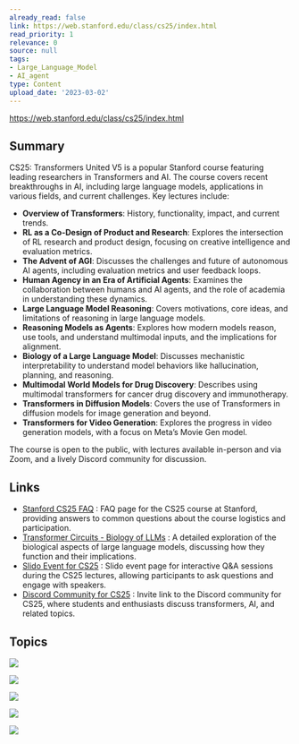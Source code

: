 ```yaml
---
already_read: false
link: https://web.stanford.edu/class/cs25/index.html
read_priority: 1
relevance: 0
source: null
tags:
- Large_Language_Model
- AI_agent
type: Content
upload_date: '2023-03-02'
---
```


https://web.stanford.edu/class/cs25/index.html
## Summary

CS25: Transformers United V5 is a popular Stanford course featuring leading researchers in Transformers and AI. The course covers recent breakthroughs in AI, including large language models, applications in various fields, and current challenges. Key lectures include:

- **Overview of Transformers**: History, functionality, impact, and current trends.
- **RL as a Co-Design of Product and Research**: Explores the intersection of RL research and product design, focusing on creative intelligence and evaluation metrics.
- **The Advent of AGI**: Discusses the challenges and future of autonomous AI agents, including evaluation metrics and user feedback loops.
- **Human Agency in an Era of Artificial Agents**: Examines the collaboration between humans and AI agents, and the role of academia in understanding these dynamics.
- **Large Language Model Reasoning**: Covers motivations, core ideas, and limitations of reasoning in large language models.
- **Reasoning Models as Agents**: Explores how modern models reason, use tools, and understand multimodal inputs, and the implications for alignment.
- **Biology of a Large Language Model**: Discusses mechanistic interpretability to understand model behaviors like hallucination, planning, and reasoning.
- **Multimodal World Models for Drug Discovery**: Describes using multimodal transformers for cancer drug discovery and immunotherapy.
- **Transformers in Diffusion Models**: Covers the use of Transformers in diffusion models for image generation and beyond.
- **Transformers for Video Generation**: Explores the progress in video generation models, with a focus on Meta’s Movie Gen model.

The course is open to the public, with lectures available in-person and via Zoom, and a lively Discord community for discussion.
## Links

- [Stanford CS25 FAQ](https://web.stanford.edu/class/cs25/faq/) : FAQ page for the CS25 course at Stanford, providing answers to common questions about the course logistics and participation.
- [Transformer Circuits - Biology of LLMs](https://transformer-circuits.pub/2025/attribution-graphs/biology.html) : A detailed exploration of the biological aspects of large language models, discussing how they function and their implications.
- [Slido Event for CS25](https://app.sli.do/event/xwQWZ8J6LWQRsT6sKqPko4) : Slido event page for interactive Q&A sessions during the CS25 lectures, allowing participants to ask questions and engage with speakers.
- [Discord Community for CS25](https://discord.gg/eKu6RNr3aG) : Invite link to the Discord community for CS25, where students and enthusiasts discuss transformers, AI, and related topics.

## Topics

![](topics/Concept/Reinforcement%20Learning%20from%20AI%20Feedback%20RLAIF)

![](topics/Concept/Artificial%20General%20Intelligence%20AGI)

![](topics/Concept/Multimodal%20World%20Models)

![](topics/Concept/Mechanistic%20Interpretability)

![](topics/Concept/Diffusion%20Models)